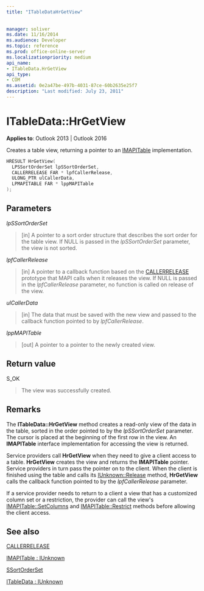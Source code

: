 ```yaml
---
title: "ITableDataHrGetView"
 
 
manager: soliver
ms.date: 11/16/2014
ms.audience: Developer
ms.topic: reference
ms.prod: office-online-server
ms.localizationpriority: medium
api_name:
- ITableData.HrGetView
api_type:
- COM
ms.assetid: 0e2a47be-497b-4031-87ce-60b2635e25f7
description: "Last modified: July 23, 2011"
---
```


# ITableData::HrGetView

  
  
**Applies to**: Outlook 2013 | Outlook 2016 
  
Creates a table view, returning a pointer to an [IMAPITable](imapitableiunknown.md) implementation. 
  
```cpp
HRESULT HrGetView(
  LPSSortOrderSet lpSSortOrderSet,
  CALLERRELEASE FAR * lpfCallerRelease,
  ULONG_PTR ulCallerData,
  LPMAPITABLE FAR * lppMAPITable
);
```

## Parameters

 _lpSSortOrderSet_
  
> [in] A pointer to a sort order structure that describes the sort order for the table view. If NULL is passed in the  _lpSSortOrderSet_ parameter, the view is not sorted. 
    
 _lpfCallerRelease_
  
> [in] A pointer to a callback function based on the [CALLERRELEASE](callerrelease.md) prototype that MAPI calls when it releases the view. If NULL is passed in the  _lpfCallerRelease_ parameter, no function is called on release of the view. 
    
 _ulCallerData_
  
> [in] The data that must be saved with the new view and passed to the callback function pointed to by  _lpfCallerRelease_.
    
 _lppMAPITable_
  
> [out] A pointer to a pointer to the newly created view.
    
## Return value

S_OK 
  
> The view was successfully created.
    
## Remarks

The **ITableData::HrGetView** method creates a read-only view of the data in the table, sorted in the order pointed to by the  _lpSSortOrderSet_ parameter. The cursor is placed at the beginning of the first row in the view. An **IMAPITable** interface implementation for accessing the view is returned. 
  
Service providers call **HrGetView** when they need to give a client access to a table. **HrGetView** creates the view and returns the **IMAPITable** pointer. Service providers in turn pass the pointer on to the client. When the client is finished using the table and calls its [IUnknown::Release](https://msdn.microsoft.com/library/4b494c6f-f0ee-4c35-ae45-ed956f40dc7a%28Office.15%29.aspx) method, **HrGetView** calls the callback function pointed to by the  _lpfCallerRelease_ parameter. 
  
If a service provider needs to return to a client a view that has a customized column set or a restriction, the provider can call the view's [IMAPITable::SetColumns](imapitable-setcolumns.md) and [IMAPITable::Restrict](imapitable-restrict.md) methods before allowing the client access. 
  
## See also



[CALLERRELEASE](callerrelease.md)
  
[IMAPITable : IUnknown](imapitableiunknown.md)
  
[SSortOrderSet](ssortorderset.md)
  
[ITableData : IUnknown](itabledataiunknown.md)

